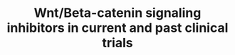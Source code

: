---
annotations:
- id: PW:0000003
  parent: signaling pathway
  type: Pathway Ontology
  value: signaling pathway
- id: PW:0000008
  parent: signaling pathway
  type: Pathway Ontology
  value: Wnt signaling pathway
authors:
- Andra
- AlexanderPico
- Egonw
citedin: ''
communities: []
description: Wnt/Beta-catenin signaling inhibitors in current and past clinical trials
last-edited: 2024-02-22
ndex: null
organisms:
- Homo sapiens
redirect_from:
- /index.php/Pathway:WP5442
- /instance/WP5442
- /instance/WP5442_r128747
revision: r128747
schema-jsonld:
- '@context': https://schema.org/
  '@id': https://wikipathways.github.io/pathways/WP5442.html
  '@type': Dataset
  creator:
    '@type': Organization
    name: WikiPathways
  description: Wnt/Beta-catenin signaling inhibitors in current and past clinical
    trials
  keywords:
  - CBP
  - CGX-1321
  - CTNNB1
  - ETC-1922159
  - Frizzled
  - LRP5
  - LRP6
  - OMP-18R5
  - OMP-54f28
  - OTSA101-DTPA-90Y
  - PORCN
  - PRI 724
  - RXC004
  - SM08502
  - WNT
  - WNT-974
  license: CC0
  name: Wnt/Beta-catenin signaling inhibitors in current and past clinical trials
seo: CreativeWork
title: Wnt/Beta-catenin signaling inhibitors in current and past clinical trials
wpid: WP5442
---